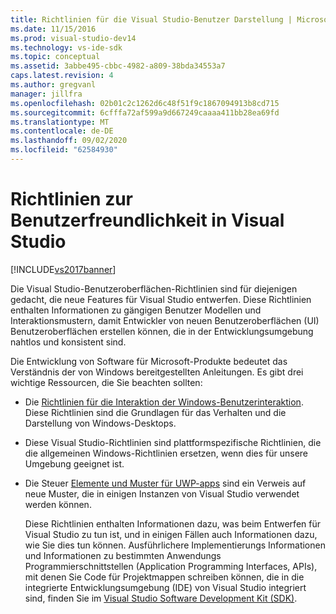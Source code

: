 ```yaml
---
title: Richtlinien für die Visual Studio-Benutzer Darstellung | Microsoft-Dokumentation
ms.date: 11/15/2016
ms.prod: visual-studio-dev14
ms.technology: vs-ide-sdk
ms.topic: conceptual
ms.assetid: 3abbe495-cbbc-4982-a809-38bda34553a7
caps.latest.revision: 4
ms.author: gregvanl
manager: jillfra
ms.openlocfilehash: 02b01c2c1262d6c48f51f9c1867094913b8cd715
ms.sourcegitcommit: 6cfffa72af599a9d667249caaaa411bb28ea69fd
ms.translationtype: MT
ms.contentlocale: de-DE
ms.lasthandoff: 09/02/2020
ms.locfileid: "62584930"
---
```

# <a name="visual-studio-user-experience-guidelines"></a>Richtlinien zur Benutzerfreundlichkeit in Visual Studio
[!INCLUDE[vs2017banner](../../includes/vs2017banner.md)]

Die Visual Studio-Benutzeroberflächen-Richtlinien sind für diejenigen gedacht, die neue Features für Visual Studio entwerfen. Diese Richtlinien enthalten Informationen zu gängigen Benutzer Modellen und Interaktionsmustern, damit Entwickler von neuen Benutzeroberflächen (UI) Benutzeroberflächen erstellen können, die in der Entwicklungsumgebung nahtlos und konsistent sind.  
  
 Die Entwicklung von Software für Microsoft-Produkte bedeutet das Verständnis der von Windows bereitgestellten Anleitungen. Es gibt drei wichtige Ressourcen, die Sie beachten sollten:  
  
- Die [Richtlinien für die Interaktion der Windows-Benutzerinteraktion](https://msdn.microsoft.com/library/aa511258.aspx). Diese Richtlinien sind die Grundlagen für das Verhalten und die Darstellung von Windows-Desktops.  
  
- Diese Visual Studio-Richtlinien sind plattformspezifische Richtlinien, die die allgemeinen Windows-Richtlinien ersetzen, wenn dies für unsere Umgebung geeignet ist.  
  
- Die Steuer [Elemente und Muster für UWP-apps](/windows/uwp/design/controls-and-patterns) sind ein Verweis auf neue Muster, die in einigen Instanzen von Visual Studio verwendet werden können.  
  
  Diese Richtlinien enthalten Informationen dazu, was beim Entwerfen für Visual Studio zu tun ist, und in einigen Fällen auch Informationen dazu, wie Sie dies tun können. Ausführlichere Implementierungs Informationen und Informationen zu bestimmten Anwendungs Programmierschnittstellen (Application Programming Interfaces, APIs), mit denen Sie Code für Projektmappen schreiben können, die in die integrierte Entwicklungsumgebung (IDE) von Visual Studio integriert sind, finden Sie im [Visual Studio Software Development Kit (SDK)](https://msdn.microsoft.com/library/bb166441.aspx).
